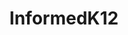 ---
title: InformedK12
description: Easy-to-use workflow automation solution that helps school district administrators digitize forms, automate processes and track approvals.
link: https://www.informedk12.com/careers
image: https://res-4.cloudinary.com/crunchbase-production/image/upload/c_lpad,h_120,w_120,f_auto,b_white,q_auto:eco/v1504230699/j2wvv34vs2gkwlynywhd.png
---